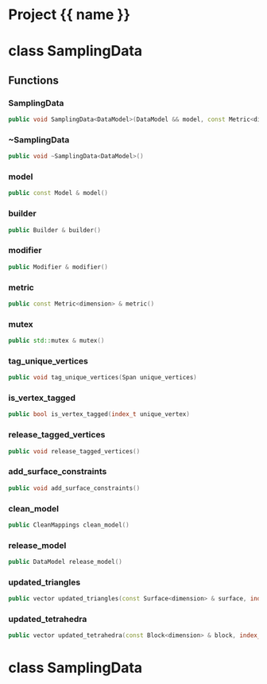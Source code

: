 <script setup>
import {useRoute} from 'vitepress'
const {path} = useRoute()
const tokens = path.split('/')
const words = tokens[2].split('-');
for (let i = 0; i < words.length; i++) {
    words[i] = words[i].charAt(0).toUpperCase() + words[i].slice(1);
    words[i] = words[i].replace('geode', 'Geode')
}
const name = words.join('-');
</script>
# Project {{ name }}

# class SamplingData


## Functions

### SamplingData

```cpp
public void SamplingData<DataModel>(DataModel && model, const Metric<dimension> & metric)
```


### ~SamplingData

```cpp
public void ~SamplingData<DataModel>()
```


### model

```cpp
public const Model & model()
```


### builder

```cpp
public Builder & builder()
```


### modifier

```cpp
public Modifier & modifier()
```


### metric

```cpp
public const Metric<dimension> & metric()
```


### mutex

```cpp
public std::mutex & mutex()
```


### tag_unique_vertices

```cpp
public void tag_unique_vertices(Span unique_vertices)
```


### is_vertex_tagged

```cpp
public bool is_vertex_tagged(index_t unique_vertex)
```


### release_tagged_vertices

```cpp
public void release_tagged_vertices()
```


### add_surface_constraints

```cpp
public void add_surface_constraints()
```


### clean_model

```cpp
public CleanMappings clean_model()
```


### release_model

```cpp
public DataModel release_model()
```


### updated_triangles

```cpp
public vector updated_triangles(const Surface<dimension> & surface, index_t triangle)
```


### updated_tetrahedra

```cpp
public vector updated_tetrahedra(const Block<dimension> & block, index_t tetrahedron)
```




# class SamplingData


